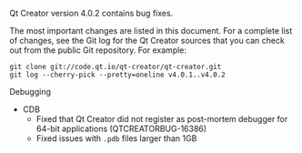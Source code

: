 Qt Creator version 4.0.2 contains bug fixes.

The most important changes are listed in this document. For a complete
list of changes, see the Git log for the Qt Creator sources that
you can check out from the public Git repository. For example:

    git clone git://code.qt.io/qt-creator/qt-creator.git
    git log --cherry-pick --pretty=oneline v4.0.1..v4.0.2

Debugging

* CDB
    * Fixed that Qt Creator did not register as post-mortem debugger for
      64-bit applications (QTCREATORBUG-16386)
    * Fixed issues with `.pdb` files larger than 1GB
